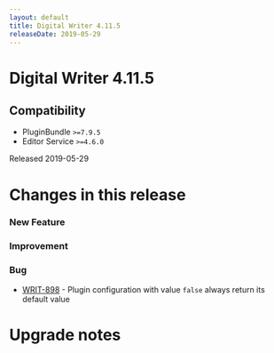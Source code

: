 ```yaml
---
layout: default
title: Digital Writer 4.11.5
releaseDate: 2019-05-29
---
```

<div class="jumbotron">
    <h1>Digital Writer 4.11.5</h1>    
    <h2>Compatibility</h2>
    <ul>
        <li>PluginBundle <code>>=7.9.5</code></li>
        <li>Editor Service <code>>=4.6.0</code></li>
    </ul>
</div>

Released 2019-05-29

 

# Changes in this release  


### New Feature 



### Improvement 



### Bug 
 
 * [WRIT-898](https://jira.infomaker.se/browse/WRIT-898) - Plugin configuration with value `false` always return its default value 




# Upgrade notes  
           

